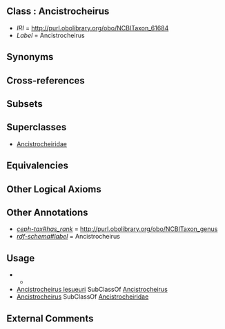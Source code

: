 
## Class : Ancistrocheirus

 * *IRI* = http://purl.obolibrary.org/obo/NCBITaxon_61684
 * *Label* = Ancistrocheirus

## Synonyms


## Cross-references


## Subsets


## Superclasses

 * [Ancistrocheiridae](../../NCBITaxon/83/NCBITaxon_61683.md)

## Equivalencies


## Other Logical Axioms


## Other Annotations

 * *[ceph-tax#has_rank](../../ceph-tax#has/nk/ceph-tax#has_rank.md)* = http://purl.obolibrary.org/obo/NCBITaxon_genus
 * *[rdf-schema#label](../../el/rdf-schema#label.md)* = Ancistrocheirus

## Usage

 * -
 * [Ancistrocheirus lesueuri](../../NCBITaxon/85/NCBITaxon_61685.md) SubClassOf [Ancistrocheirus](../../NCBITaxon/84/NCBITaxon_61684.md)
 * [Ancistrocheirus](../../NCBITaxon/84/NCBITaxon_61684.md) SubClassOf [Ancistrocheiridae](../../NCBITaxon/83/NCBITaxon_61683.md)

## External Comments

